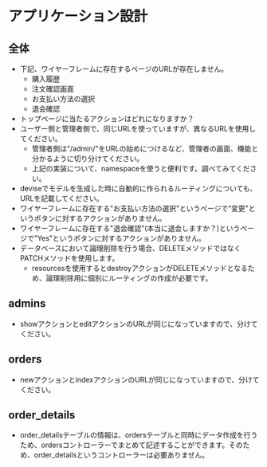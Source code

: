 # アプリケーション設計

## 全体
- 下記、ワイヤーフレームに存在するページのURLが存在しません。
    - 購入履歴
    - 注文確認画面
    - お支払い方法の選択
    - 退会確認
- トップページに当たるアクションはどれになりますか？
- ユーザー側と管理者側で、同じURLを使っていますが、異なるURLを使用してください。
    - 管理者側は"/admin/"をURLの始めにつけるなど、管理者の画面、機能と分かるように切り分けてください。
    - 上記の実装について、namespaceを使うと便利です。調べてみてください。
- deviseでモデルを生成した時に自動的に作られるルーティングについても、URLを記載してください。
- ワイヤーフレームに存在する"お支払い方法の選択"というページで"変更"というボタンに対するアクションがありません。
- ワイヤーフレームに存在する"退会確認"(本当に退会しますか？)というページで"Yes"というボタンに対するアクションがありません。
- データベースにおいて論理削除を行う場合、DELETEメソッドではなくPATCHメソッドを使用します。
  - resourcesを使用するとdestroyアクションがDELETEメソッドとなるため、論理削除用に個別にルーティングの作成が必要です。

## admins
- showアクションとeditアクションのURLが同じになっていますので、分けてください。

## orders
- newアクションとindexアクションのURLが同じになっていますので、分けてください。

## order_details
- order_detailsテーブルの情報は、ordersテーブルと同時にデータ作成を行うため、ordersコントローラーでまとめて記述することができます。そのため、order_detailsというコントローラーは必要ありません。
